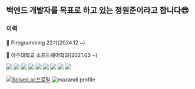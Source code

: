 ## 백엔드 개발자를 목표로 하고 있는 정원준이라고 합니다😎

### 이력
💯 Pirogramming 22기(2024.12 ~)

💯 아주대학교 소프트웨어학과(2021.03 ~)

<div>
<img src="https://img.shields.io/badge/python-%233776AB.svg?&style=for-the-badge&logo=python&logoColor=white" />
<img src="https://img.shields.io/badge/java-%23007396.svg?&style=for-the-badge&logo=java&logoColor=white" />
<img src="https://img.shields.io/badge/gnu%20bash-%234EAA25.svg?&style=for-the-badge&logo=gnu%20bash&logoColor=white" />
<img src="https://img.shields.io/badge/visual%20studio%20code-%23007ACC.svg?&style=for-the-badge&logo=visual%20studio%20code&logoColor=white" />
<img src="https://img.shields.io/badge/intellij%20idea-%23000000.svg?&style=for-the-badge&logo=intellij%20idea&logoColor=white" />
<img src="https://img.shields.io/badge/html5-%23E34F26.svg?&style=for-the-badge&logo=html5&logoColor=white" />
<img src="https://img.shields.io/badge/css3-%231572B6.svg?&style=for-the-badge&logo=css3&logoColor=white" />
<img src="https://img.shields.io/badge/javascript-%23F7DF1E.svg?&style=for-the-badge&logo=javascript&logoColor=black" />
<img src="https://img.shields.io/badge/django-%23092E20.svg?&style=for-the-badge&logo=django&logoColor=white" />
</div>

[![Solved.ac프로필](http://mazassumnida.wtf/api/v2/generate_badge?boj=dietken1)](https://solved.ac/dietken1)
![mazandi profile](http://mazandi.herokuapp.com/api?handle=dietken1&theme=cold)
